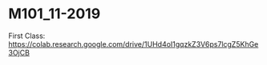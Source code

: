 # M101_11-2019

First Class: https://colab.research.google.com/drive/1UHd4oI1gqzkZ3V6ps7lcgZ5KhGe3OjCB
